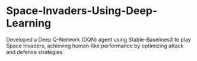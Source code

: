 # Space-Invaders-Using-Deep-Learning
Developed a Deep Q-Network (DQN) agent using Stable-Baselines3 to play Space Invaders, achieving human-like performance by optimizing attack and defense strategies.
